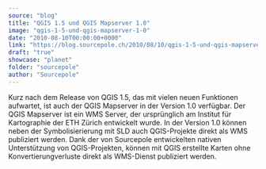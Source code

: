 ```yaml
---
source: "blog"
title: "QGIS 1.5 und QGIS Mapserver 1.0"
image: "qgis-1-5-und-qgis-mapserver-1-0"
date: "2010-08-10T00:00:00+0000"
link: "https://blog.sourcepole.ch/2010/08/10/qgis-1-5-und-qgis-mapserver-1-0/"
draft: "true"
showcase: "planet"
folder: "sourcepole"
author: "Sourcepole"
---
```


Kurz nach dem Release von QGIS 1.5, das mit vielen neuen Funktionen aufwartet, ist auch der QGIS Mapserver in der Version 1.0 verfügbar.
Der QGIS Mapserver ist ein WMS Server, der ursprünglich am Institut für Kartographie der ETH Zürich entwickelt wurde. In der Version 1.0 können neben der Symbolisierierung mit SLD auch QGIS-Projekte direkt als WMS publiziert werden. Dank der von Sourcepole entwickelten nativen Unterstützung von QGIS-Projekten, können mit QGIS erstellte Karten ohne Konvertierungverluste direkt als WMS-Dienst publiziert werden.
